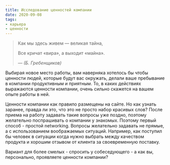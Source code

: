 ```yaml
---
title: Исследование ценностей компании
date: 2020-09-08
tags: 
- карьера 
- ценности
---
```


> Как мы здесь живем &mdash; великая тайна,
>
> Все кричат «вира», а выходит «майна».
> 
> <cite>&mdash; (Б. Гребенщиков)</cite>

Выбирая новое место работы, вам наверняка хотелось бы чтобы ценности людей, которые будут вас окружать, делали ваше пребывание в компании продуктивным и приятным. То, в каких действиях выражаются ценности компании, очень сильно скажется на вашем опыте работы в ней.

Ценности компании как правило размещены на сайте. Но как узнать заранее, правда ли это, что это не просто набор красивых слов? После приема на работу задавать такие вопросы уже поздно, поэтому желательно поспрашивать о компании у знакомых. Поэтому первый способ - простой networking. Вопросы желательно задавать не прямые, а с использованием воображаемых ситуаций. Например, как поступил бы человек в ситуации когда нужно выбрать между качеством продукта и хорошим отзывом от клиента за своевременную поставку.

Вариант для более смелых - спросить у собеседующего - а как вы, персонально, проявляете ценности компании? 
